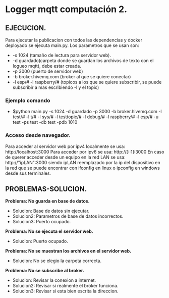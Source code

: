 # Logger mqtt computación 2.


## EJECUCION.
Para ejecutar la publicacion con todos las dependencias y docker deployado se ejecuta main.py.
Los parametros que se usan son:
- -s 1024 (tamaño de lectura para servidor web).
- -d guardado(carpeta donde se guardan los archivos de texto con el logueo mqtt), debe estar creada.
- -p 3000 (puerto de servidor web)
- -b broker.hivemq.com (broker al que se quiere conectar)
- -l esp/# -l raspberry/# (topicos a los que se quiere subscribir, se puede subscribir a mas escribiendo -l y el topic)

### Ejemplo comando
- $python main.py -s 1024 -d guardado -p 3000 -b broker.hivemq.com -l test/# -l t/# -l sys/# -l testtopic/# -l debug/# -l raspberry/# -l esp/# -u test -ps test -db test -pdb 1010

### Acceso desde navegador.

Para acceder al servidor web por ipv4 localmente se usa:
http://localhost:3000
Para acceder por ipv6 se usa:
http://[::1]:3000
En caso de querer acceder desde un equipo en la red LAN se usa:
http://"ipLAN":3000
siendo ipLAN reemplazado por la ip del dispositivo en la red que se puede encontrar con ifconfig en linux o ipconfig en windows desde sus terminales.

## PROBLEMAS-SOLUCION.

**Problema: No guarda en base de datos.**
- Solucion: Base de datos sin ejecutar.
- Solucion2: Parametros de base de datos incorrectos.
- Solucion3: Puerto ocupado.

**Problema: No se ejecuta el servidor web.**
- Solucion: Puerto ocupado.

**Problema: No se muestran los archivos en el servidor web.**
- Solucion: No se elegio la carpeta correcta.

**Problema: No se subscribe al broker.**
- Solucion: Revisar la conexion a internet.
- Solucion2: Revisar si realmente el broker funciona.
- Solucion3: Revisar si esta bien escrita la direccion.
